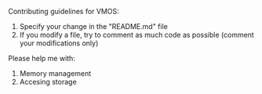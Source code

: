Contributing guidelines for VMOS:
1. Specify your change in the "README.md" file
2. If you modify a file, try to comment as much code as possible (comment your modifications only)

Please help me with:
1. Memory management
2. Accesing storage

